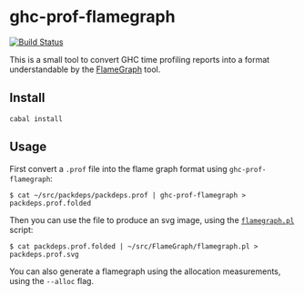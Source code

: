 # ghc-prof-flamegraph

[![Build Status](https://travis-ci.org/fpco/ghc-prof-flamegraph.svg)](https://travis-ci.org/fpco/ghc-prof-flamegraph)

This is a small tool to convert GHC time profiling reports into a format
understandable by the
[FlameGraph](https://github.com/brendangregg/FlameGraph) tool.

## Install

    cabal install

## Usage

First convert a `.prof` file into the flame graph format using
`ghc-prof-flamegraph`:

    $ cat ~/src/packdeps/packdeps.prof | ghc-prof-flamegraph > packdeps.prof.folded

Then you can use the file to produce an svg image, using the
[`flamegraph.pl`](https://github.com/brendangregg/FlameGraph) script:

    $ cat packdeps.prof.folded | ~/src/FlameGraph/flamegraph.pl > packdeps.prof.svg

You can also generate a flamegraph using the allocation measurements,
using the `--alloc` flag.
